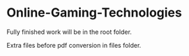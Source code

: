 # Online-Gaming-Technologies

Fully finished work will be in the root folder. 

Extra files before pdf conversion in files folder.
